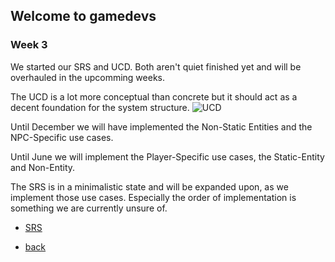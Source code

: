 ## Welcome to gamedevs

### Week 3

We started our SRS and UCD. 
Both aren't quiet finished yet and will be overhauled in the upcomming weeks.

The UCD is a lot more conceptual than concrete but it should act as a decent foundation for the system structure.
![UCD](https://albgei.github.io/gamedevs/UCD.PNG)

Until December we will have implemented the Non-Static Entities and the NPC-Specific use cases.

Until June we will implement the Player-Specific use cases, the Static-Entity and Non-Entity.

The SRS is in a minimalistic state and will be expanded upon, as we implement those use cases.
Especially the order of implementation is something we are currently unsure of.
- [SRS](https://albgei.github.io/gamedevs/SRS)

- [back](https://albgei.github.io/gamedevs/index)



<script src="https://utteranc.es/client.js"
        repo="albgei/gamedevs"
        issue-term="pathname"
        label="commentary_"
        theme="github-dark"
        crossorigin="anonymous"
        async>
